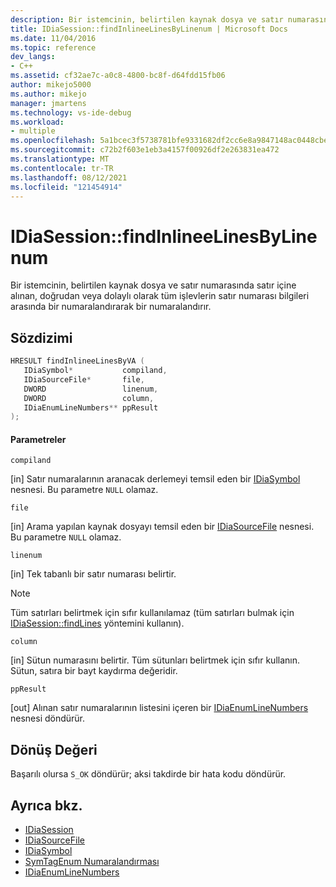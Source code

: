 ```yaml
---
description: Bir istemcinin, belirtilen kaynak dosya ve satır numarasında satır içine alınan, doğrudan veya dolaylı olarak tüm işlevlerin satır numarası bilgileri arasında bir numaralandırarak bir numaralandırır.
title: IDiaSession::findInlineeLinesByLinenum | Microsoft Docs
ms.date: 11/04/2016
ms.topic: reference
dev_langs:
- C++
ms.assetid: cf32ae7c-a0c8-4800-bc8f-d64fdd15fb06
author: mikejo5000
ms.author: mikejo
manager: jmartens
ms.technology: vs-ide-debug
ms.workload:
- multiple
ms.openlocfilehash: 5a1bcec3f5738781bfe9331682df2cc6e8a9847148ac0448cbeae3259e2a8941
ms.sourcegitcommit: c72b2f603e1eb3a4157f00926df2e263831ea472
ms.translationtype: MT
ms.contentlocale: tr-TR
ms.lasthandoff: 08/12/2021
ms.locfileid: "121454914"
---
```

# <a name="idiasessionfindinlineelinesbylinenum"></a>IDiaSession::findInlineeLinesByLinenum
Bir istemcinin, belirtilen kaynak dosya ve satır numarasında satır içine alınan, doğrudan veya dolaylı olarak tüm işlevlerin satır numarası bilgileri arasında bir numaralandırarak bir numaralandırır.

## <a name="syntax"></a>Sözdizimi

```C++
HRESULT findInlineeLinesByVA ( 
   IDiaSymbol*           compiland,
   IDiaSourceFile*       file,
   DWORD                 linenum,
   DWORD                 column,
   IDiaEnumLineNumbers** ppResult
);
```

#### <a name="parameters"></a>Parametreler
 `compiland`

[in] Satır numaralarının aranacak derlemeyi temsil eden bir [IDiaSymbol](../../debugger/debug-interface-access/idiasymbol.md) nesnesi. Bu parametre `NULL` olamaz.

 `file`

[in] Arama yapılan kaynak dosyayı temsil eden bir [IDiaSourceFile](../../debugger/debug-interface-access/idiasourcefile.md) nesnesi. Bu parametre `NULL` olamaz.

 `linenum`

[in] Tek tabanlı bir satır numarası belirtir.

> [!NOTE]
> Tüm satırları belirtmek için sıfır kullanılamaz (tüm satırları bulmak için [IDiaSession::findLines](../../debugger/debug-interface-access/idiasession-findlines.md) yöntemini kullanın).

 `column`

[in] Sütun numarasını belirtir. Tüm sütunları belirtmek için sıfır kullanın. Sütun, satıra bir bayt kaydırma değeridir.

 `ppResult`

[out] Alınan satır numaralarının listesini içeren bir [IDiaEnumLineNumbers](../../debugger/debug-interface-access/idiaenumlinenumbers.md) nesnesi döndürür.

## <a name="return-value"></a>Dönüş Değeri
 Başarılı olursa `S_OK` döndürür; aksi takdirde bir hata kodu döndürür.

## <a name="see-also"></a>Ayrıca bkz.
- [IDiaSession](../../debugger/debug-interface-access/idiasession.md)
- [IDiaSourceFile](../../debugger/debug-interface-access/idiasourcefile.md)
- [IDiaSymbol](../../debugger/debug-interface-access/idiasymbol.md)
- [SymTagEnum Numaralandırması](../../debugger/debug-interface-access/symtagenum.md)
- [IDiaEnumLineNumbers](../../debugger/debug-interface-access/idiaenumlinenumbers.md)
